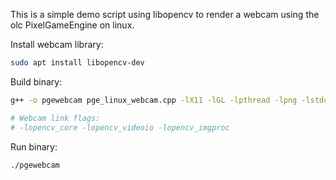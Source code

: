 This is a simple demo script using libopencv to render a webcam using the olc PixelGameEngine on linux.

Install webcam library:
```bash
sudo apt install libopencv-dev
```

Build binary:
```bash
g++ -o pgewebcam pge_linux_webcam.cpp -lX11 -lGL -lpthread -lpng -lstdc++fs -std=c++20

# Webcam link flags: 
# -lopencv_core -lopencv_videoio -lopencv_imgproc
```

Run binary:
```bash
./pgewebcam
```
